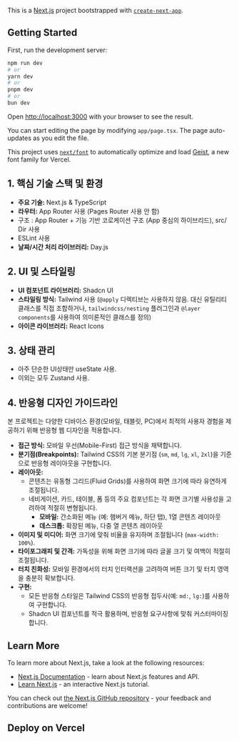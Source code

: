 This is a [Next.js](https://nextjs.org) project bootstrapped with [`create-next-app`](https://nextjs.org/docs/app/api-reference/cli/create-next-app).

## Getting Started

First, run the development server:

```bash
npm run dev
# or
yarn dev
# or
pnpm dev
# or
bun dev
```

Open [http://localhost:3000](http://localhost:3000) with your browser to see the result.

You can start editing the page by modifying `app/page.tsx`. The page auto-updates as you edit the file.

This project uses [`next/font`](https://nextjs.org/docs/app/building-your-application/optimizing/fonts) to automatically optimize and load [Geist](https://vercel.com/font), a new font family for Vercel.

## **1. 핵심 기술 스택 및 환경**

- **주요 기술:** Next.js & TypeScript
- **라우터:** App Router 사용 (Pages Router 사용 안 함)
- 구조 : App Router + 기능 기반 코로케이션 구조 (App 중심의 하이브리드), src/ Dir 사용
- ESLint 사용
- **날짜/시간 처리 라이브러리:** Day.js

## **2. UI 및 스타일링**

- **UI 컴포넌트 라이브러리:** Shadcn UI
- **스타일링 방식:** Tailwind 사용 (`@apply` 디렉티브는 사용하지 않음. 대신 유틸리티 클래스를 직접 조합하거나, `tailwindcss/nesting` 플러그인과 `@layer components`를 사용하여 의미론적인 클래스를 정의)
- **아이콘 라이브러리:** React Icons

## **3. 상태 관리**

- 아주 단순한 UI상태만 useState 사용.
- 이외는 모두 Zustand 사용.

## **4. 반응형 디자인 가이드라인**

본 프로젝트는 다양한 디바이스 환경(모바일, 태블릿, PC)에서 최적의 사용자 경험을 제공하기 위해 반응형 웹 디자인을 적용합니다.

- **접근 방식:** 모바일 우선(Mobile-First) 접근 방식을 채택합니다.
- **분기점(Breakpoints):** Tailwind CSS의 기본 분기점 (`sm`, `md`, `lg`, `xl`, `2xl`)을 기준으로 반응형 레이아웃을 구현합니다.
- **레이아웃:**
    - 콘텐츠는 유동형 그리드(Fluid Grids)를 사용하여 화면 크기에 따라 유연하게 조절됩니다.
    - 네비게이션, 카드, 테이블, 폼 등의 주요 컴포넌트는 각 화면 크기별 사용성을 고려하여 적절히 변형됩니다.
        - **모바일:** 간소화된 메뉴 (예: 햄버거 메뉴, 하단 탭), 1열 콘텐츠 레이아웃
        - **데스크톱:** 확장된 메뉴, 다중 열 콘텐츠 레이아웃
- **이미지 및 미디어:** 화면 크기에 맞춰 비율을 유지하며 조절됩니다 (`max-width: 100%`).
- **타이포그래피 및 간격:** 가독성을 위해 화면 크기에 따라 글꼴 크기 및 여백이 적절히 조절됩니다.
- **터치 친화성:** 모바일 환경에서의 터치 인터랙션을 고려하여 버튼 크기 및 터치 영역을 충분히 확보합니다.
- **구현:**
    - 모든 반응형 스타일은 Tailwind CSS의 반응형 접두사(예: `md:`, `lg:`)를 사용하여 구현합니다.
    - Shadcn UI 컴포넌트를 적극 활용하며, 반응형 요구사항에 맞춰 커스터마이징합니다.

## Learn More

To learn more about Next.js, take a look at the following resources:

- [Next.js Documentation](https://nextjs.org/docs) - learn about Next.js features and API.
- [Learn Next.js](https://nextjs.org/learn) - an interactive Next.js tutorial.

You can check out [the Next.js GitHub repository](https://github.com/vercel/next.js) - your feedback and contributions are welcome!

## Deploy on Vercel
